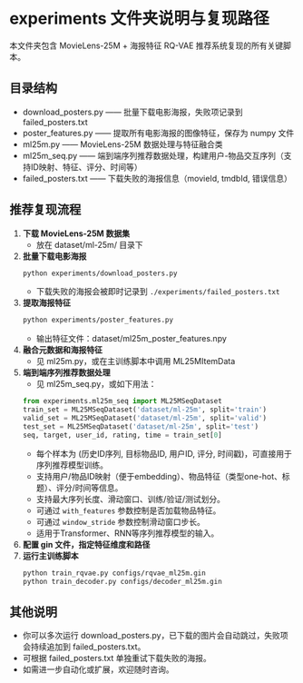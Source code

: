 # experiments 文件夹说明与复现路径

本文件夹包含 MovieLens-25M + 海报特征 RQ-VAE 推荐系统复现的所有关键脚本。

## 目录结构

- download_posters.py  —— 批量下载电影海报，失败项记录到 failed_posters.txt
- poster_features.py   —— 提取所有电影海报的图像特征，保存为 numpy 文件
- ml25m.py             —— MovieLens-25M 数据处理与特征融合类
- ml25m_seq.py         —— 端到端序列推荐数据处理，构建用户-物品交互序列（支持ID映射、特征、评分、时间等）
- failed_posters.txt   —— 下载失败的海报信息（movieId, tmdbId, 错误信息）

## 推荐复现流程

1. **下载 MovieLens-25M 数据集**
   - 放在 dataset/ml-25m/ 目录下
2. **批量下载电影海报**
   ```bash
   python experiments/download_posters.py
   ```
   - 下载失败的海报会被即时记录到 `./experiments/failed_posters.txt`
3. **提取海报特征**
   ```bash
   python experiments/poster_features.py
   ```
   - 输出特征文件：dataset/ml25m_poster_features.npy
4. **融合元数据和海报特征**
   - 见 ml25m.py，或在主训练脚本中调用 ML25MItemData
5. **端到端序列推荐数据处理**
   - 见 ml25m_seq.py，或如下用法：
   ```python
   from experiments.ml25m_seq import ML25MSeqDataset
   train_set = ML25MSeqDataset('dataset/ml-25m', split='train')
   valid_set = ML25MSeqDataset('dataset/ml-25m', split='valid')
   test_set = ML25MSeqDataset('dataset/ml-25m', split='test')
   seq, target, user_id, rating, time = train_set[0]
   ```
   - 每个样本为 (历史ID序列, 目标物品ID, 用户ID, 评分, 时间戳)，可直接用于序列推荐模型训练。
   - 支持用户/物品ID映射（便于embedding）、物品特征（类型one-hot、标题）、评分/时间等信息。
   - 支持最大序列长度、滑动窗口、训练/验证/测试划分。
   - 可通过 `with_features` 参数控制是否加载物品特征。
   - 可通过 `window_stride` 参数控制滑动窗口步长。
   - 适用于Transformer、RNN等序列推荐模型的输入。
6. **配置 gin 文件，指定特征维度和路径**
7. **运行主训练脚本**
   ```bash
   python train_rqvae.py configs/rqvae_ml25m.gin
   python train_decoder.py configs/decoder_ml25m.gin
   ```

## 其他说明
- 你可以多次运行 download_posters.py，已下载的图片会自动跳过，失败项会持续追加到 failed_posters.txt。
- 可根据 failed_posters.txt 单独重试下载失败的海报。
- 如需进一步自动化或扩展，欢迎随时咨询。
